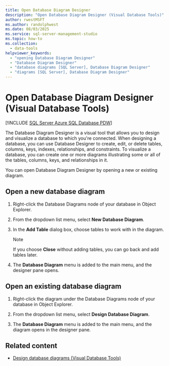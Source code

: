 ```yaml
---
title: Open Database Diagram Designer
description: "Open Database Diagram Designer (Visual Database Tools)"
author: rwestMSFT
ms.author: randolphwest
ms.date: 08/03/2025
ms.service: sql-server-management-studio
ms.topic: how-to
ms.collection:
  - data-tools
helpviewer_keywords:
  - "opening Database Diagram Designer"
  - "Database Diagram Designer"
  - "database diagrams [SQL Server], Database Diagram Designer"
  - "diagrams [SQL Server], Database Diagram Designer"
---
```

# Open Database Diagram Designer (Visual Database Tools)

[!INCLUDE [SQL Server Azure SQL Database PDW](../includes/applies-to-version/sql-asdb-asdbmi-pdw.md)]

The Database Diagram Designer is a visual tool that allows you to design and visualize a database to which you're connected. When designing a database, you can use Database Designer to create, edit, or delete tables, columns, keys, indexes, relationships, and constraints. To visualize a database, you can create one or more diagrams illustrating some or all of the tables, columns, keys, and relationships in it.

You can open Database Diagram Designer by opening a new or existing diagram.

## Open a new database diagram

1. Right-click the Database Diagrams node of your database in Object Explorer.

1. From the dropdown list menu, select **New Database Diagram**.

1. In the **Add Table** dialog box, choose tables to work with in the diagram.

   > [!NOTE]  
   > If you choose **Close** without adding tables, you can go back and add tables later.

1. The **Database Diagram** menu is added to the main menu, and the designer pane opens.

## Open an existing database diagram

1. Right-click the diagram under the Database Diagrams node of your database in Object Explorer.

1. From the dropdown list menu, select **Design Database Diagram**.

1. The **Database Diagram** menu is added to the main menu, and the diagram opens in the designer pane.

## Related content

- [Design database diagrams (Visual Database Tools)](design-database-diagrams-visual-database-tools.md)

